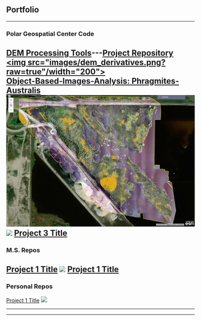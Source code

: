 ## Portfolio

---

### Polar Geospatial Center Code 

[DEM Processing Tools](/dem_processing)---[Project Repository](https://github.com/jeff-diz/dem_processing)
[<img src="images/dem_derivatives.png?raw=true"/width="200">](https://github.com/jeff-diz/dem_processing)
<br>
[Object-Based-Images-Analysis: Phragmites-Australis](https://umn.maps.arcgis.com/apps/MapJournal/index.html?appid=c6c2aa9fa0684b92ae0e29a8bbb9212d)
[<img src="images/obia_phrag_thumn.PNG?raw=true"/>](https://umn.maps.arcgis.com/apps/MapJournal/index.html?appid=c6c2aa9fa0684b92ae0e29a8bbb9212d)
<br>
[](http://example.com/)
<img src="images/dummy_thumbnail.jpg?raw=true"/>
[Project 3 Title](http://example.com/)
---

### M.S. Repos
[Project 1 Title](/sample_page)
<img src="images/dummy_thumbnail.jpg?raw=true"/>
[Project 1 Title](http://example.com/)
---
### Personal Repos
[Project 1 Title](/sample_page)
[<img src="images/dummy_thumbnail.jpg?raw=true"/>](http://example.com/)

---




---


